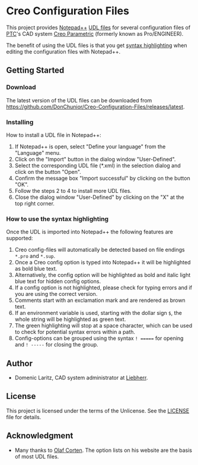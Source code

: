 # Creo Configuration Files

This project provides [Notepad++](https://notepad-plus-plus.org/) [UDL files](http://docs.notepad-plus-plus.org/index.php/User_Defined_Languages) for several configuration files of [PTC](https://www.ptc.com/)'s CAD system [Creo Parametric](https://www.ptc.com/en/products/cad/creo/parametric) (formerly known as Pro/ENGINEER).

The benefit of using the UDL files is that you get [syntax highlighting](https://en.wikipedia.org/wiki/Syntax_highlighting) when editing the configuration files with Notepad++.

## Getting Started

### Download

The latest version of the UDL files can be downloaded from https://github.com/DonChunior/Creo-Configuration-Files/releases/latest.

### Installing

How to install a UDL file in Notepad++:
1. If Notepad++ is open, select "Define your language" from the "Language" menu.
2. Click on the "Import" button in the dialog window "User-Defined".
3. Select the corresponding UDL file (*.xml) in the selection dialog and click on the button "Open".
4. Confirm the message box "Import successful" by clicking on the button "OK".
5. Follow the steps 2 to 4 to install more UDL files.
6. Close the dialog window "User-Defined" by clicking on the "X" at the top right corner.

### How to use the syntax highlighting

Once the UDL is imported into Notepad++ the following features are supported:
1. Creo config-files will automatically be detected based on file endings `*.pro` and `*.sup`.
2. Once a Creo config option is typed into Notepad++ it will be highlighted as bold blue text.
3. Alternatively, the config option will be highlighted as bold and italic light blue text for hidden config options.
4. If a config option is not highlighted, please check for typing errors and if you are using the correct version.
5. Comments start with an exclamation mark and are rendered as brown text.
6. If an environment variable is used, starting with the dollar sign `$`, the whole string will be highlighted as green text.
7. The green highlighting will stop at a space character, which can be used to check for potential syntax errors within a path.
8. Config-options can be grouped using the syntax `! =====` for opening and `! -----` for closing the group.


## Author

- Domenic Laritz, CAD system administrator at [Liebherr](https://www.liebherr.com/).

## License

This project is licensed under the terms of the Unlicense.
See the [LICENSE](./LICENSE) file for details.

## Acknowledgment

- Many thanks to [Olaf Corten](https://creosite.com/). The option lists on his website are the basis of most UDL files.
